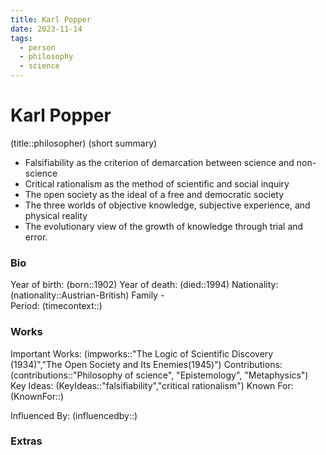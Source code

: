```yaml
---
title: Karl Popper
date: 2023-11-14
tags:
  - person
  - philosophy
  - science
---
```

# Karl Popper

(title::philosopher)
(short summary)

- Falsifiability as the criterion of demarcation between science and non-science
- Critical rationalism as the method of scientific and social inquiry
- The open society as the ideal of a free and democratic society
- The three worlds of objective knowledge, subjective experience, and physical reality
- The evolutionary view of the growth of knowledge through trial and error.

### Bio
Year of birth: (born::1902)
Year of death: (died::1994)
Nationality: (nationality::Austrian-British) 
Family -  
Period: (timecontext::)
### Works
Important Works: (impworks::"The Logic of Scientific Discovery (1934)","The Open Society and Its Enemies(1945)")
Contributions: (contributions::"Philosophy of science", "Epistemology", "Metaphysics") 
Key Ideas: (KeyIdeas::"falsifiability","critical rationalism")
Known For: (KnownFor::)

Influenced By: (influencedby::)
### Extras



